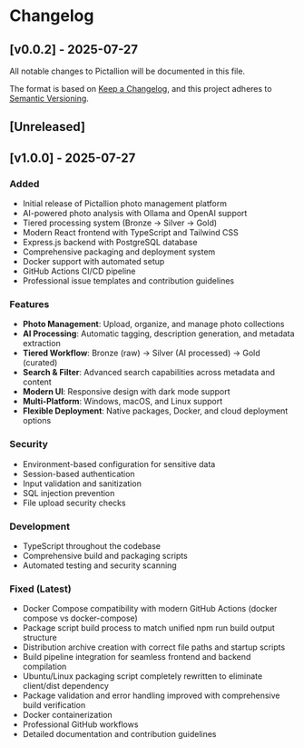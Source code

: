 # Changelog

## [v0.0.2] - 2025-07-27



All notable changes to Pictallion will be documented in this file.

The format is based on [Keep a Changelog](https://keepachangelog.com/en/1.0.0/),
and this project adheres to [Semantic Versioning](https://semver.org/spec/v2.0.0.html).

## [Unreleased]

## [v1.0.0] - 2025-07-27

### Added
- Initial release of Pictallion photo management platform
- AI-powered photo analysis with Ollama and OpenAI support
- Tiered processing system (Bronze → Silver → Gold)
- Modern React frontend with TypeScript and Tailwind CSS
- Express.js backend with PostgreSQL database
- Comprehensive packaging and deployment system
- Docker support with automated setup
- GitHub Actions CI/CD pipeline
- Professional issue templates and contribution guidelines

### Features
- **Photo Management**: Upload, organize, and manage photo collections
- **AI Processing**: Automatic tagging, description generation, and metadata extraction
- **Tiered Workflow**: Bronze (raw) → Silver (AI processed) → Gold (curated)
- **Search & Filter**: Advanced search capabilities across metadata and content
- **Modern UI**: Responsive design with dark mode support
- **Multi-Platform**: Windows, macOS, and Linux support
- **Flexible Deployment**: Native packages, Docker, and cloud deployment options

### Security
- Environment-based configuration for sensitive data
- Session-based authentication
- Input validation and sanitization
- SQL injection prevention
- File upload security checks

### Development
- TypeScript throughout the codebase
- Comprehensive build and packaging scripts
- Automated testing and security scanning

### Fixed (Latest)
- Docker Compose compatibility with modern GitHub Actions (docker compose vs docker-compose)
- Package script build process to match unified npm run build output structure
- Distribution archive creation with correct file paths and startup scripts
- Build pipeline integration for seamless frontend and backend compilation
- Ubuntu/Linux packaging script completely rewritten to eliminate client/dist dependency
- Package validation and error handling improved with comprehensive build verification
- Docker containerization
- Professional GitHub workflows
- Detailed documentation and contribution guidelines